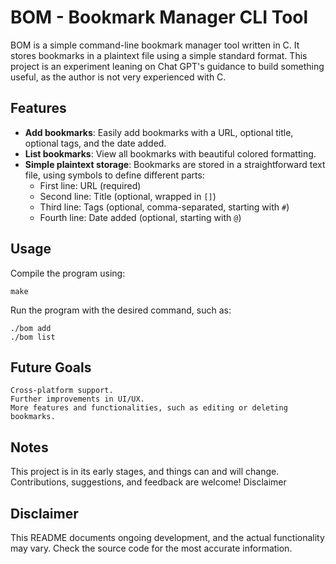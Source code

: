 # BOM - Bookmark Manager CLI Tool

BOM is a simple command-line bookmark manager tool written in C. It stores bookmarks in a plaintext file using a simple standard format. This project is an experiment leaning on Chat GPT's guidance to build something useful, as the author is not very experienced with C.

## Features

- **Add bookmarks**: Easily add bookmarks with a URL, optional title, optional tags, and the date added.
- **List bookmarks**: View all bookmarks with beautiful colored formatting.
- **Simple plaintext storage**: Bookmarks are stored in a straightforward text file, using symbols to define different parts:
    - First line: URL (required)
    - Second line: Title (optional, wrapped in `[]`)
    - Third line: Tags (optional, comma-separated, starting with `#`)
    - Fourth line: Date added (optional, starting with `@`)

## Usage

Compile the program using:

```
make
```

Run the program with the desired command, such as:

```
./bom add
./bom list
```

## Future Goals

    Cross-platform support.
    Further improvements in UI/UX.
    More features and functionalities, such as editing or deleting bookmarks.

## Notes

This project is in its early stages, and things can and will change. Contributions, suggestions, and feedback are welcome!
Disclaimer

## Disclaimer

This README documents ongoing development, and the actual functionality may vary. Check the source code for the most accurate information.